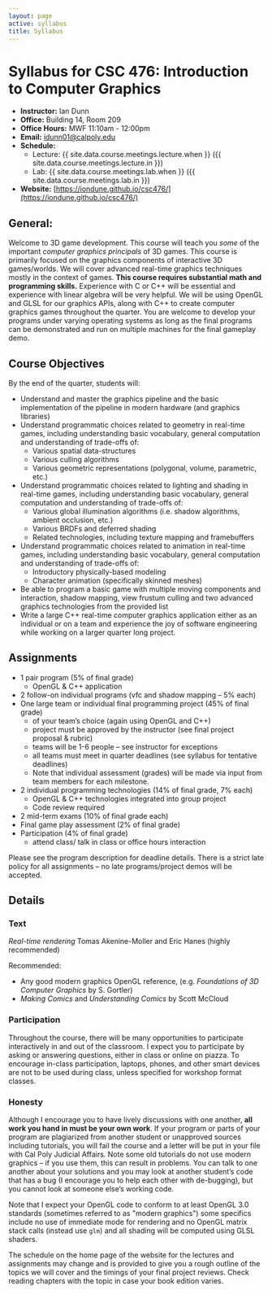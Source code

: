 ```yaml
---
layout: page
active: syllabus
title: Syllabus
---
```



# Syllabus for CSC 476: Introduction to Computer Graphics

* **Instructor:** Ian Dunn
* **Office:** Building 14, Room 209
* **Office Hours:** MWF 11:10am - 12:00pm
* **Email:** idunn01@calpoly.edu
* **Schedule:**
  * Lecture: {{ site.data.course.meetings.lecture.when }} ({{ site.data.course.meetings.lecture.in }})
  * Lab: {{ site.data.course.meetings.lab.when }} ({{ site.data.course.meetings.lab.in }})
* **Website:** [https://iondune.github.io/csc476/](https://iondune.github.io/csc476/)



## General:

Welcome to 3D game development.
This course will teach you *some* of the important *computer graphics principals* of 3D games.
This course is primarily focused on the graphics components of interactive 3D games/worlds.
We will cover advanced real-time graphics techniques mostly in the context of games.
**This course requires substantial math and programming skills.**
Experience with C or C++ will be essential and experience with linear algebra will be very helpful.
We will be using OpenGL and GLSL for our graphics APIs, along with C++ to create computer graphics games throughout the quarter.
You are welcome to develop your programs under varying operating systems
as long as the final programs can be demonstrated and run on multiple machines for the final gameplay demo.



## Course Objectives

By the end of the quarter, students will:

- Understand and master the graphics pipeline and the basic implementation of the
  pipeline in modern hardware (and graphics libraries)
- Understand programmatic choices related to geometry in real-time games,
  including understanding basic vocabulary, general computation and understanding
  of trade-offs of:
  - Various spatial data-structures
  - Various culling algorithms
  - Various geometric representations (polygonal, volume, parametric, etc.)
- Understand programmatic choices related to lighting and shading in real-time
  games, including understanding basic vocabulary, general computation and
  understanding of trade-offs of:
  - Various global illumination algorithms (i.e. shadow algorithms, ambient
    occlusion, etc.)
  - Various BRDFs and deferred shading
  - Related technologies, including texture mapping and framebuffers
- Understand programmatic choices related to animation in real-time games,
  including understanding basic vocabulary, general computation and understanding
  of trade-offs of:
  - Introductory physically-based modeling
  - Character animation (specifically skinned meshes)
- Be able to program a basic game with multiple moving components and
  interaction, shadow mapping, view frustum culling and two advanced graphics
  technologies from the provided list
- Write a large C++ real-time computer graphics application either as an individual
  or on a team and experience the joy of software engineering while working on a
  larger quarter long project.



## Assignments

- 1 pair program (5% of final grade)
  - OpenGL & C++ application
- 2 follow-on individual programs (vfc and shadow mapping – 5% each)
- One large team or individual final programming project (45% of final grade)
  - of your team’s choice (again using OpenGL and C++)
  - project must be approved by the instructor (see final project proposal &
rubric)
  - teams will be 1-6 people – see instructor for exceptions
  - all teams must meet in quarter deadlines (see syllabus for tentative
deadlines)
  - Note that individual assessment (grades) will be made via input from team
members for each milestone.
- 2 individual programming technologies (14% of final grade, 7% each)
  - OpenGL & C++ technologies integrated into group project
  - Code review required
- 2 mid-term exams (10% of final grade each)
- Final game play assessment (2% of final grade)
- Participation (4% of final grade)
  - attend class/ talk in class or office hours interaction

Please see the program description for deadline details.
There is a strict late policy for all assignments – no late programs/project demos will be accepted.



## Details

### Text

*Real-time rendering* Tomas Akenine-Moller and Eric Hanes (highly recommended)

Recommended:

- Any good modern graphics OpenGL reference, (e.g. *Foundations of 3D Computer Graphics* by S. Gortler)
- *Making Comics* and *Understanding Comics* by Scott McCloud

### Participation

Throughout the course, there will be many opportunities to participate interactively in and out of the classroom.
I expect you to participate by asking or answering questions, either in class or online on piazza.
To encourage in-class participation, laptops, phones, and other smart devices are not to be used during class, unless specified for workshop format classes.

### Honesty

Although I encourage you to have lively discussions with one another, **all work you hand in must be your own work**.
If your program or parts of your program are plagiarized from another student or unapproved sources including tutorials,
you will fail the course and a letter will be put in your file with Cal Poly Judicial Affairs.
Note some old tutorials do not use modern graphics – if you use them, this can result in problems.
You can talk to one another about your solutions and you may look at another student’s code that has a bug
(I encourage you to help each other with de-bugging), but you cannot look at someone else’s working code.

Note that I expect your OpenGL code to conform to at least OpenGL 3.0 standards (sometimes referred to as "modern graphics")
some specifics include no use of immediate mode for rendering and no OpenGL matrix stack calls (instead use `glm`)
and all shading will be computed using GLSL shaders.

The schedule on the home page of the website for the lectures and assignments may change
and is provided to give you a rough outline of the topics we will cover and the timings of your final project reviews.
Check reading chapters with the topic in case your book edition varies.
